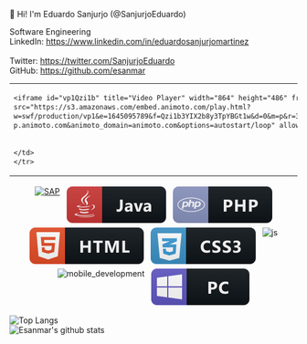 👋 Hi! I'm Eduardo Sanjurjo (@SanjurjoEduardo)

Software Engineering
<br/>
     LinkedIn:  https://www.linkedin.com/in/eduardosanjurjomartinez
<br/>     
     Twitter:   https://twitter.com/SanjurjoEduardo
<br/>
     GitHub:    https://github.com/esanmar
<br />

<table width="100%" border="0" align="center" valign="top" cellspacing="0" cellpadding="0">
	<tr>
	<td>
	
	<iframe id="vp1Qzi1b" title="Video Player" width="864" height="486" frameborder="0" src="https://s3.amazonaws.com/embed.animoto.com/play.html?w=swf/production/vp1&e=1645095789&f=Qzi1b3YIX2b8y3TpYBGt1w&d=0&m=p&r=360p+480p+720p+1080p&volume=100&start_res=1080p&i=m&asset_domain=s3-p.animoto.com&animoto_domain=animoto.com&options=autostart/loop" allowfullscreen></iframe>
	
	
	</td>
	</tr>
</table>

<p align="center">
   <a href="https://github.com/esanmar?tab=repositories&q=SAP"><img src="https://customer-stories-feed.github.com/customer_stories/sap/logo.svg" width="10%" alt="SAP", style="width:50px; vertical-align:top; margin:4px"></a>
  <img src="https://github.com/MikeCodesDotNET/ColoredBadges/blob/master/svg/dev/languages/java.svg" alt="java", style="vertical-align:top; margin:4px">
  <img src="https://github.com/MikeCodesDotNET/ColoredBadges/blob/master/svg/dev/languages/php.svg" alt="php", style="vertical-align:top; margin:4px">
  <img src="https://github.com/MikeCodesDotNET/ColoredBadges/blob/master/svg/dev/languages/html.svg" alt="html", style="vertical-align:top; margin:4px">
  <img src="https://github.com/MikeCodesDotNET/ColoredBadges/blob/master/svg/dev/languages/css3.svg" alt ="css", style="vertical-align: top; margin:4px">
  <img src="https://github.com/Quadrified/Quadrified/blob/master/assets/svg/dev/languages/js.svg" alt="js" style="vertical-align:top; margin:4px">
  <img src="https://github.com/Quadrified/Quadrified/blob/master/assets/svg/dev/misc/mobile.svg" alt="mobile_development" style="vertical-align:top; margin:4px">
  <img src="https://github.com/MikeCodesDotNET/ColoredBadges/blob/master/svg/devices/pc.svg" alt="pc", style="vertical-align:top; margin: 4px">
</p>


![Top Langs](https://github-readme-stats.vercel.app/api/top-langs/?username=esanmar&layout=compact)
<br/>
![Esanmar's github stats](https://github-readme-stats.vercel.app/api?username=esanmar&show_icons=true&include_all_commits=true)




